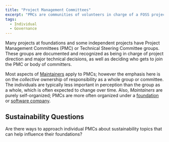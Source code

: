 ```yaml
---
title: "Project Management Committees"
excerpt: "PMCs are communities of volunteers in charge of a FOSS project."
tags:
  - Individual
  - Governance
---
```


Many projects at foundations and some independent projects have Project Management Committees (PMC) or Technical Steering Committee groups.  These groups are documented and recognized as being in charge of project direction and major technical decisions, as well as deciding who gets to join the PMC or body of committers.

Most aspects of [Maintainers](/aspects/maintainer) apply to PMCs; however the emphasis here is on the *collective* ownership of responsibility as a whole group or committee.  The individuals are typically less important in perception than the group as a whole, which is often expected to change over time.  Also, *Maintainers* are purely self-organized; PMCs are more often organized under a [foundation](/aspects/foundation) or [software company](/aspects/software-company).

## Sustainability Questions

Are there ways to approach individual PMCs about sustainability topics that can help influence their foundations?
